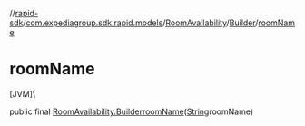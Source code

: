 //[rapid-sdk](../../../../index.md)/[com.expediagroup.sdk.rapid.models](../../index.md)/[RoomAvailability](../index.md)/[Builder](index.md)/[roomName](room-name.md)

# roomName

[JVM]\

public final [RoomAvailability.Builder](index.md)[roomName](room-name.md)([String](https://docs.oracle.com/javase/8/docs/api/java/lang/String.html)roomName)
